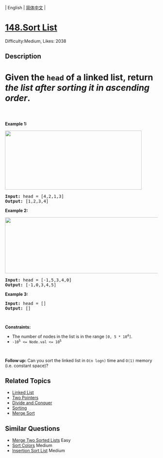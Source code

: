 
| English | [简体中文](README.md) |

# [148.Sort List](https://leetcode.com/problems/sort-list/)
Difficulty:Medium, Likes: 2038

## Description

# <p>Given the <code>head</code> of a linked list, return <em>the list after sorting it in <strong>ascending order</strong></em>.</p>

<p>&nbsp;</p>
<p><strong class="example">Example 1:</strong></p>
<img alt="" src="https://assets.leetcode.com/uploads/2020/09/14/sort_list_1.jpg" style="width: 450px; height: 194px;" />
<pre>
<strong>Input:</strong> head = [4,2,1,3]
<strong>Output:</strong> [1,2,3,4]
</pre>

<p><strong class="example">Example 2:</strong></p>
<img alt="" src="https://assets.leetcode.com/uploads/2020/09/14/sort_list_2.jpg" style="width: 550px; height: 184px;" />
<pre>
<strong>Input:</strong> head = [-1,5,3,4,0]
<strong>Output:</strong> [-1,0,3,4,5]
</pre>

<p><strong class="example">Example 3:</strong></p>

<pre>
<strong>Input:</strong> head = []
<strong>Output:</strong> []
</pre>

<p>&nbsp;</p>
<p><strong>Constraints:</strong></p>

<ul>
	<li>The number of nodes in the list is in the range <code>[0, 5 * 10<sup>4</sup>]</code>.</li>
	<li><code>-10<sup>5</sup> &lt;= Node.val &lt;= 10<sup>5</sup></code></li>
</ul>

<p>&nbsp;</p>
<p><strong>Follow up:</strong> Can you sort the linked list in <code>O(n logn)</code> time and <code>O(1)</code> memory (i.e. constant space)?</p>


## Related Topics

- [Linked List](https://leetcode-cn.com/tag/linked-list/)
- [Two Pointers](https://leetcode-cn.com/tag/two-pointers/)
- [Divide and Conquer](https://leetcode-cn.com/tag/divide-and-conquer/)
- [Sorting](https://leetcode-cn.com/tag/sorting/)
- [Merge Sort](https://leetcode-cn.com/tag/merge-sort/)

## Similar Questions

- [Merge Two Sorted Lists](../merge-two-sorted-lists/README.md) Easy 
- [Sort Colors](../sort-colors/README.md) Medium 
- [Insertion Sort List](../insertion-sort-list/README.md) Medium 
